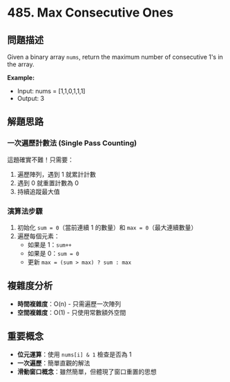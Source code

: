 # 485. Max Consecutive Ones

## 問題描述
Given a binary array `nums`, return the maximum number of consecutive 1's in the array.

**Example:**
- Input: nums = [1,1,0,1,1,1]
- Output: 3

## 解題思路

### 一次遍歷計數法 (Single Pass Counting)
這題確實不難！只需要：
1. 遍歷陣列，遇到 1 就累計計數
2. 遇到 0 就重置計數為 0
3. 持續追蹤最大值

### 演算法步驟
1. 初始化 `sum = 0`（當前連續 1 的數量）和 `max = 0`（最大連續數量）
2. 遍歷每個元素：
   - 如果是 1：`sum++`
   - 如果是 0：`sum = 0`
   - 更新 `max = (sum > max) ? sum : max`

## 複雜度分析
- **時間複雜度**：O(n) - 只需遍歷一次陣列
- **空間複雜度**：O(1) - 只使用常數額外空間

## 重要概念
- **位元運算**：使用 `nums[i] & 1` 檢查是否為 1
- **一次遍歷**：簡單直觀的解法
- **滑動窗口概念**：雖然簡單，但體現了窗口重置的思想